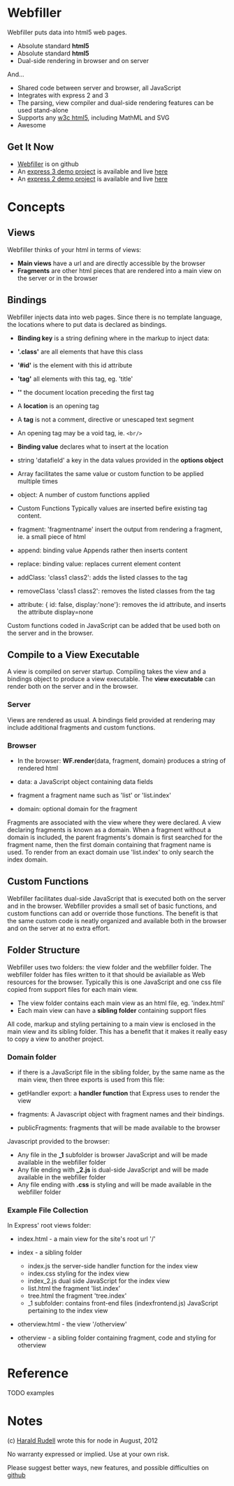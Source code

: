 # Webfiller

Webfiller puts data into html5 web pages.

* Absolute standard **html5**
* Absolute standard **html5**
* Dual-side rendering in browser and on server

And...

* Shared code between server and browser, all JavaScript
* Integrates with express 2 and 3
* The parsing, view compiler and dual-side rendering features can be used stand-alone
* Supports any [w3c html5](http://dev.w3.org/html5/markup/syntax.html), including MathML and SVG
* Awesome

## Get It Now

* [Webfiller](https://github.com/haraldrudell/webfiller) is on github
* An [express 3 demo project](https://github.com/haraldrudell/express3webfiller) is available and live [here](http://e3.haraldrudell.com)
* An [express 2 demo project](https://github.com/haraldrudell/express2webfiller) is available and live [here](http://e2.haraldrudell.com)

# Concepts

## Views
Webfiller thinks of your html in terms of views:

* **Main views** have a url and are directly accessible by the browser
* **Fragments** are other html pieces that are rendered into a main view on the server or in the browser

## Bindings
Webfiller injects data into web pages. Since there is no template language, the locations where to put data is declared as bindings. 

* **Binding key** is a string defining where in the markup to inject data:
 * **'.class'** are all elements that have this class
 * **'#id'** is the element with this id attribute
 * **'tag'** all elements with this tag, eg. 'title'
 * **''** the document location preceding the first tag
 * A **location** is an opening tag
 * A **tag** is not a comment, directive or unescaped text segment
 * An opening tag may be a void tag, ie. `<br/>`

* **Binding value** declares what to insert at the location

 * string 'datafield' a key in the data values provided in the **options object**
 * Array facilitates the same value or custom function to be applied multiple times
 * object: A number of custom functions applied

* Custom Functions
Typically values are inserted befire existing tag content.

 * fragment: 'fragmentname' insert the output from rendering a fragment, ie. a small piece of html
 * append: binding value Appends rather then inserts content
 * replace: binding value: replaces current element content
 * addClass: 'class1 class2': adds the listed classes to the tag
 * removeClass 'class1 class2': removes the listed classes from the tag
 * attribute: { id: false, display:'none'}: removes the id attribute, and inserts the attribute display=none

 Custom functions coded in JavaScript can be added that be used both on the server and in the browser.

## Compile to a View Executable

A view is compiled on server startup. Compiling takes the view and a bindings object to produce a view executable. The **view executable** can render both on the server and in the browser.

### Server

Views are rendered as usual. A bindings field provided at rendering may include additional fragments and custom functions.

### Browser

* In the browser: **WF.render**(data, fragment, domain) produces a string of rendered html

 * data: a JavaScript object containing data fields
 * fragment a fragment name such as 'list' or 'list.index'
 * domain: optional domain for the fragment

Fragments are associated with the view where they were declared. A view declaring fragments is known as a domain. When a fragment without a domain is included, the parent fragments's domain is first searched for the fragment name, then the first domain containing that fragment name is used. To render from an exact domain use 'list.index' to only search the index domain.

## Custom Functions

Webfiller facilitates dual-side JavaScript that is executed both on the server and in the browser. Webfiller provides a small set of basic functions, and custom functions can add or override those functions. The benefit is that the same custom code is neatly organized and available both in the browser and on the server at no extra effort.

## Folder Structure

Webfiller uses two folders: the view folder and the webfiller folder. The webfiller folder has files written to it that should be aviailable as Web resources for the browser. Typically this is one JavaScript and one css file copied from support files for each main view.

* The view folder contains each main view as an html file, eg. 'index.html'
* Each main view can have a **sibling folder** containing support files

All code, markup and styling pertaining to a main view is enclosed in the main view and its sibling folder. This has a benefit that it makes it really easy to copy a view to another project.

### Domain folder

* if there is a JavaScript file in the sibling folder, by the same name as the main view, then three exports is used from this file:

 * getHandler export: a **handler function** that Express uses to render the view
 * fragments: A Javascript object with fragment names and their bindings.
 * publicFragments: fragments that will be made available to the browser

Javascript provided to the browser:

* Any file in the **_1** subfolder is browser JavaScript and will be made available in the webfiller folder
* Any file ending with **_2.js** is dual-side JavaScript and will be made available in the webfiller folder
* Any file ending with **.css** is styling and will be made available in the webfiller folder

### Example File Collection

In Express' root views folder:

* index.html - a main view for the site's root url '/'
* index - a sibling folder

    * index.js the server-side handler function for the index view
    * index.css styling for the index view
    * index_2.js dual side JavaScript for the index view
    * list.html the fragment 'list.index'
    * tree.html the fragment 'tree.index'
    * _1 subfolder: contains front-end files (indexfrontend.js) JavaScript pertaining to the index view

* otherview.html - the view '/otherview'
* otherview - a sibling folder containing fragment, code and styling for otherview

# Reference

TODO examples

# Notes

(c) [Harald Rudell](http://www.haraldrudell.com) wrote this for node in August, 2012

No warranty expressed or implied. Use at your own risk.

Please suggest better ways, new features, and possible difficulties on [github](https://github.com/haraldrudell/webfiller)